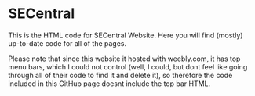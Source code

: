 # SECentral
This is the HTML code for SECentral Website. Here you will find (mostly) up-to-date code for all of the pages. 

Please note that since this website it hosted with weebly.com, it has top menu bars, which I could not control (well, I could, but dont feel like going through all of their code to find it and delete it), so therefore the code included in this GitHub page doesnt include the top bar HTML. 
